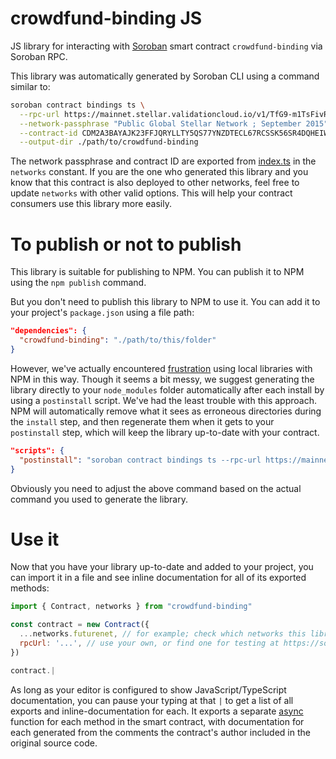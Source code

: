 # crowdfund-binding JS

JS library for interacting with [Soroban](https://soroban.stellar.org/) smart contract `crowdfund-binding` via Soroban RPC.

This library was automatically generated by Soroban CLI using a command similar to:

```bash
soroban contract bindings ts \
  --rpc-url https://mainnet.stellar.validationcloud.io/v1/TfG9-m1TsFivRBylmjcE2Xw_GeWb9yV7wOcx1MgilH4 \
  --network-passphrase "Public Global Stellar Network ; September 2015" \
  --contract-id CDM2A3BAYAJK23FFJQRYLLTY5QS77YNZDTECL67RCSSK56SR4DQHEIW7 \
  --output-dir ./path/to/crowdfund-binding
```

The network passphrase and contract ID are exported from [index.ts](./src/index.ts) in the `networks` constant. If you are the one who generated this library and you know that this contract is also deployed to other networks, feel free to update `networks` with other valid options. This will help your contract consumers use this library more easily.

# To publish or not to publish

This library is suitable for publishing to NPM. You can publish it to NPM using the `npm publish` command.

But you don't need to publish this library to NPM to use it. You can add it to your project's `package.json` using a file path:

```json
"dependencies": {
  "crowdfund-binding": "./path/to/this/folder"
}
```

However, we've actually encountered [frustration](https://github.com/stellar/soroban-example-dapp/pull/117#discussion_r1232873560) using local libraries with NPM in this way. Though it seems a bit messy, we suggest generating the library directly to your `node_modules` folder automatically after each install by using a `postinstall` script. We've had the least trouble with this approach. NPM will automatically remove what it sees as erroneous directories during the `install` step, and then regenerate them when it gets to your `postinstall` step, which will keep the library up-to-date with your contract.

```json
"scripts": {
  "postinstall": "soroban contract bindings ts --rpc-url https://mainnet.stellar.validationcloud.io/v1/TfG9-m1TsFivRBylmjcE2Xw_GeWb9yV7wOcx1MgilH4 --network-passphrase \"Public Global Stellar Network ; September 2015\" --id CDM2A3BAYAJK23FFJQRYLLTY5QS77YNZDTECL67RCSSK56SR4DQHEIW7 --name crowdfund-binding"
}
```

Obviously you need to adjust the above command based on the actual command you used to generate the library.

# Use it

Now that you have your library up-to-date and added to your project, you can import it in a file and see inline documentation for all of its exported methods:

```js
import { Contract, networks } from "crowdfund-binding"

const contract = new Contract({
  ...networks.futurenet, // for example; check which networks this library exports
  rpcUrl: '...', // use your own, or find one for testing at https://soroban.stellar.org/docs/reference/rpc#public-rpc-providers
})

contract.|
```

As long as your editor is configured to show JavaScript/TypeScript documentation, you can pause your typing at that `|` to get a list of all exports and inline-documentation for each. It exports a separate [async](https://developer.mozilla.org/en-US/docs/Web/JavaScript/Reference/Statements/async_function) function for each method in the smart contract, with documentation for each generated from the comments the contract's author included in the original source code.
